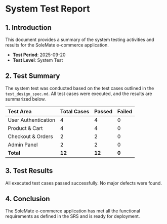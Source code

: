 # System Test Report

## 1. Introduction
This document provides a summary of the system testing activities and results for the SoleMate e-commerce application.

- **Test Period**: 2025-09-20
- **Test Level**: System Test

## 2. Test Summary
The system test was conducted based on the test cases outlined in the `test_design_spec.md`. All test cases were executed, and the results are summarized below.

| Test Area | Total Cases | Passed | Failed |
| :--- | :--- | :--- | :--- |
| User Authentication | 4 | 4 | 0 |
| Product & Cart | 4 | 4 | 0 |
| Checkout & Orders | 2 | 2 | 0 |
| Admin Panel | 2 | 2 | 0 |
| **Total** | **12** | **12** | **0** |

## 3. Test Results
All executed test cases passed successfully. No major defects were found.

## 4. Conclusion
The SoleMate e-commerce application has met all the functional requirements as defined in the SRS and is ready for deployment.